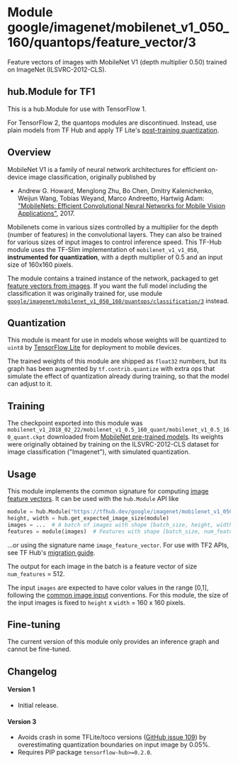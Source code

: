 # Module google/imagenet/mobilenet_v1_050_160/quantops/feature_vector/3
Feature vectors of images with MobileNet V1 (depth multiplier 0.50) trained on ImageNet (ILSVRC-2012-CLS).

<!-- dataset: imagenet-ilsvrc-2012-cls -->
<!-- asset-path: legacy -->
<!-- fine-tunable: false -->
<!-- format: hub -->
<!-- module-type: image-feature-vector -->
<!-- task: image-feature-vector -->
<!-- network-architecture: mobilenet-v1 -->


## hub.Module for TF1

This is a hub.Module for use with TensorFlow 1.

For TensorFlow 2, the quantops modules are discontinued.
Instead, use plain models from TF Hub and apply TF Lite's
[post-training quantization](https://www.tensorflow.org/lite/performance/post_training_quantization).


## Overview

MobileNet V1 is a family of neural network architectures for efficient
on-device image classification, originally published by

  * Andrew G. Howard, Menglong Zhu, Bo Chen, Dmitry Kalenichenko, Weijun Wang,
    Tobias Weyand, Marco Andreetto, Hartwig Adam:
    ["MobileNets: Efficient Convolutional Neural Networks for
    Mobile Vision Applications"](https://arxiv.org/abs/1704.04861), 2017.

Mobilenets come in various sizes controlled by a multiplier for the
depth (number of features) in the convolutional layers. They can also be
trained for various sizes of input images to control inference speed.
This TF-Hub module uses the TF-Slim implementation of
`mobilenet_v1_v1_050`, **instrumented for quantization**,
with a depth multiplier of 0.5 and an input size of
160x160 pixels.

The module contains a trained instance of the network, packaged to get
[feature vectors from images](https://www.tensorflow.org/hub/common_signatures/images#feature-vector).
If you want the full model including the classification it was originally
trained for, use module
[`google/imagenet/mobilenet_v1_050_160/quantops/classification/3`](https://tfhub.dev/google/imagenet/mobilenet_v1_050_160/quantops/classification/3)
instead.


## Quantization

This module is meant for use in models whose weights will be quantized to
`uint8` by [TensorFlow Lite](https://www.tensorflow.org/lite/)
for deployment to mobile devices.

The trained weights of this module are shipped as `float32` numbers,
but its graph has been augmented by `tf.contrib.quantize` with extra ops
that simulate the effect of quantization already during training,
so that the model can adjust to it.

## Training

The checkpoint exported into this module was `mobilenet_v1_2018_02_22/mobilenet_v1_0.5_160_quant/mobilenet_v1_0.5_160_quant.ckpt` downloaded
from
[MobileNet pre-trained models](https://github.com/tensorflow/models/blob/master/research/slim/nets/mobilenet_v1.md).
Its weights were originally obtained by training on the ILSVRC-2012-CLS
dataset for image classification ("Imagenet"), with simulated quantization.

## Usage

This module implements the common signature for computing
[image feature vectors](https://www.tensorflow.org/hub/common_signatures/images#feature-vector).
It can be used with the `hub.Module` API like

```python
module = hub.Module("https://tfhub.dev/google/imagenet/mobilenet_v1_050_160/quantops/feature_vector/3")
height, width = hub.get_expected_image_size(module)
images = ...  # A batch of images with shape [batch_size, height, width, 3].
features = module(images)  # Features with shape [batch_size, num_features].
```

...or using the signature name `image_feature_vector`.
For use with TF2 APIs, see TF Hub's [migration
guide](https://github.com/tensorflow/hub/blob/master/docs/migration_tf2.md).

The output for each image
in the batch is a feature vector of size `num_features` = 512.

The input `images` are expected to have color values in the range [0,1],
following the
[common image input](https://www.tensorflow.org/hub/common_signatures/images#input)
conventions.
For this module, the size of the input images is fixed to
`height` x `width` = 160 x 160 pixels.


## Fine-tuning

The current version of this module only provides an inference graph
and cannot be fine-tuned.


## Changelog

#### Version 1

  * Initial release.

#### Version 3

  * Avoids crash in some TFLite/toco versions
    ([GitHub issue 109](https://github.com/tensorflow/hub/issues/109))
    by overestimating quantization boundaries on input image by 0.05%.
  * Requires PIP package `tensorflow-hub>=0.2.0`.
